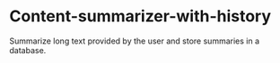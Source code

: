 # Content-summarizer-with-history
Summarize long  text provided by the user and store summaries in a database.

